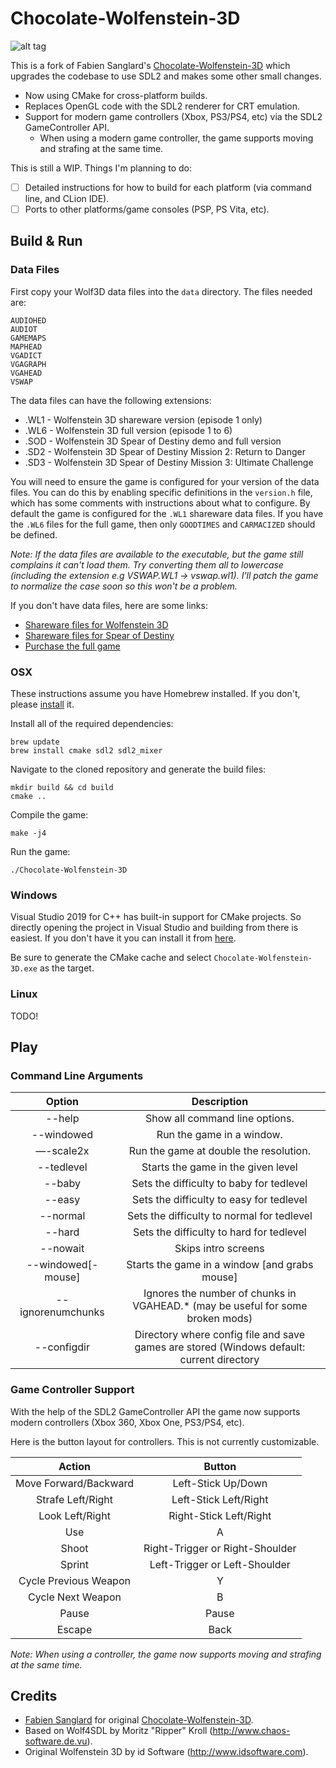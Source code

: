 Chocolate-Wolfenstein-3D
========================

![alt tag](screenshots/crt_aspect.png)

This is a fork of Fabien Sanglard's [Chocolate-Wolfenstein-3D](https://github.com/fabiensanglard/Chocolate-Wolfenstein-3D) which upgrades the codebase to use SDL2 and makes some
other small changes.

* Now using CMake for cross-platform builds.
* Replaces OpenGL code with the SDL2 renderer for CRT emulation.
* Support for modern game controllers (Xbox, PS3/PS4, etc) via the SDL2 GameController API.
    * When using a modern game controller, the game supports moving and strafing at the same time. 

This is still a WIP. Things I'm planning to do:
- [ ] Detailed instructions for how to build for each platform (via command line, and CLion IDE).
- [ ] Ports to other platforms/game consoles (PSP, PS Vita, etc).

## Build & Run

### Data Files

First copy your Wolf3D data files into the `data` directory. The files needed are:

```
AUDIOHED
AUDIOT
GAMEMAPS
MAPHEAD
VGADICT
VGAGRAPH
VGAHEAD
VSWAP
```

The data files can have the following extensions:

* .WL1 - Wolfenstein 3D shareware version (episode 1 only)
* .WL6 - Wolfenstein 3D full version (episode 1 to 6)
* .SOD - Wolfenstein 3D Spear of Destiny demo and full version
* .SD2 - Wolfenstein 3D Spear of Destiny Mission 2: Return to Danger
* .SD3 - Wolfenstein 3D Spear of Destiny Mission 3: Ultimate Challenge

You will need to ensure the game is configured for your version of the data files. You can do this by enabling specific
definitions in the `version.h` file, which has some comments with instructions about what to configure. By default the game is configured for the `.WL1`
shareware data files. If you have the `.WL6` files for the full game, then only `GOODTIMES` and `CARMACIZED` should be defined.

*Note: If the data files are available to the executable, but the game still complains it can't load them. Try converting
them all to lowercase (including the extension e.g VSWAP.WL1 -> vswap.wl1). I'll patch the game to normalize the case soon
so this won't be a problem.*

If you don't have data files, here are some links:
* [Shareware files for Wolfenstein 3D](http://maniacsvault.net/ecwolf/files/shareware/wolf3d14.zip)
* [Shareware files for Spear of Destiny](http://maniacsvault.net/ecwolf/files/shareware/soddemo.zip)
* [Purchase the full game](https://www.gog.com/game/wolfenstein_3d_and_spear_of_destiny?pp=979014556ab8cdd13048702896fb99fcc40fe793)

### OSX

These instructions assume you have Homebrew installed. If you don't, please [install](https://brew.sh/) it.

Install all of the required dependencies:

```shell
brew update
brew install cmake sdl2 sdl2_mixer
```

Navigate to the cloned repository and generate the build files:

```shell
mkdir build && cd build
cmake ..
```

Compile the game:

```shell
make -j4
```

Run the game:

```shell
./Chocolate-Wolfenstein-3D
```

### Windows

Visual Studio 2019 for C++ has built-in support for CMake projects. So directly opening the project in Visual Studio
and building from there is easiest. If you don't have it you can install it from [here](https://visualstudio.microsoft.com/vs/).

Be sure to generate the CMake cache and select `Chocolate-Wolfenstein-3D.exe` as the target.

### Linux

TODO!

## Play

### Command Line Arguments

**Option**|**Description**
:-----:|:-----:
--help|Show all command line options.
--windowed|Run the game in a window.
—-scale2x|Run the game at double the resolution.
--tedlevel <level>|Starts the game in the given level
--baby|Sets the difficulty to baby for tedlevel
--easy|Sets the difficulty to easy for tedlevel
--normal|Sets the difficulty to normal for tedlevel
--hard|Sets the difficulty to hard for tedlevel
--nowait|Skips intro screens
--windowed[-mouse]|Starts the game in a window [and grabs mouse]
--ignorenumchunks|Ignores the number of chunks in VGAHEAD.* (may be useful for some broken mods)
--configdir <dir>|Directory where config file and save games are stored (Windows default: current directory

### Game Controller Support

With the help of the SDL2 GameController API the game now supports modern controllers (Xbox 360, Xbox One, PS3/PS4, etc).

Here is the button layout for controllers. This is not currently customizable.

**Action**|**Button**
:-----:|:-----:
Move Forward/Backward|Left-Stick Up/Down
Strafe Left/Right|Left-Stick Left/Right
Look Left/Right|Right-Stick Left/Right
Use|A
Shoot|Right-Trigger or Right-Shoulder
Sprint|Left-Trigger or Left-Shoulder
Cycle Previous Weapon|Y
Cycle Next Weapon|B
Pause|Pause
Escape|Back

*Note: When using a controller, the game now supports moving and strafing at the same time.*

## Credits

* [Fabien Sanglard](https://fabiensanglard.net/) for original [Chocolate-Wolfenstein-3D](https://github.com/fabiensanglard/Chocolate-Wolfenstein-3D).
* Based on Wolf4SDL by Moritz "Ripper" Kroll (http://www.chaos-software.de.vu).
* Original Wolfenstein 3D by id Software (http://www.idsoftware.com).
